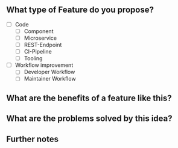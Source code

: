 ## What type of Feature do you propose?

<!--
Select the corresponding type(s) that best match your idea.
-->

- [ ] Code
	- [ ] Component
	- [ ] Microservice
	- [ ] REST-Endpoint
	- [ ] CI-Pipeline
	- [ ] Tooling
- [ ] Workflow improvement
	- [ ] Developer Workflow
	- [ ] Maintainer Workflow

## What are the benefits of a feature like this?

<!--
Describe in a few words/sentences what the biggest benefits of this
feature would be and why we need a feature like this.
-->

## What are the problems solved by this idea?

<!--
(If applicable) Describe what problem you are currently facing
and why/how this feature would tackle that issue. 
Delete this section if not needed for your use-case. 
-->

## Further notes

<!--
Some further space to mention things that you have not mentioned before.
This would also be the place to put some screenshots (if available) that
support your idea or explain it in a more descriptive way to the project
maintainers in order to make them understand your desire.
-->